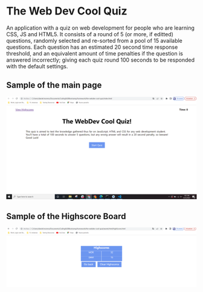# The Web Dev Cool Quiz
An application with a quiz on web development for people who are learning CSS, JS and HTML5. It consists of a round of 5 (or more, if editted) questions, randomly selected and re-sorted from a pool of 15 available questions. Each question has an estimated 20 second time response threshold, and an equivalent amount of time penalties if the question is answered incorrectly; giving each quiz round 100 seconds to be responded with the default settings.

## Sample of the main page
![Main page](/assets/images/WDCC%20Image.PNG)

## Sample of the Highscore Board
![Highscore Board](/assets/images/WDCC%20Image%202.PNG)
